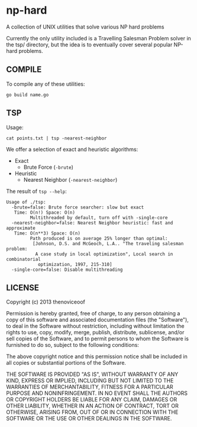 np-hard
================================================================================

A collection of UNIX utilities that solve various NP hard problems

Currently the only utility included is a Travelling Salesman Problem
solver in the tsp/ directory, but the idea is to eventually cover
several popular NP-hard problems.

COMPILE
--------------------------------------------------------------------------------

To compile any of these utilities:

    go build name.go

TSP
--------------------------------------------------------------------------------

Usage:

    cat points.txt | tsp -nearest-neighbor

We offer a selection of exact and heuristic algorithms:

 - Exact
   - Brute Force (`-brute`)
 - Heuristic
   - Nearest Neighbor (`-nearest-neighbor`)

The result of `tsp --help`:

    Usage of ./tsp:
      -brute=false: Brute force searcher: slow but exact
       Time: O(n!) Space: O(n)
             Multithreaded by default, turn off with -single-core
      -nearest-neighbor=false: Nearest Neighbor heuristic: fast and approximate
       Time: O(n**3) Space: O(n)
             Path produced is on average 25% longer than optimal:
              [Johnson, D.S. and McGeoch, L.A.. "The traveling salesman problem:
               A case study in local optimization", Local search in combinatorial
                optimization, 1997, 215-310]
      -single-core=false: Disable multithreading

LICENSE
--------------------------------------------------------------------------------
Copyright (c) 2013 thenoviceoof

Permission is hereby granted, free of charge, to any person obtaining
a copy of this software and associated documentation files (the
"Software"), to deal in the Software without restriction, including
without limitation the rights to use, copy, modify, merge, publish,
distribute, sublicense, and/or sell copies of the Software, and to
permit persons to whom the Software is furnished to do so, subject to
the following conditions:

The above copyright notice and this permission notice shall be
included in all copies or substantial portions of the Software.

THE SOFTWARE IS PROVIDED "AS IS", WITHOUT WARRANTY OF ANY KIND,
EXPRESS OR IMPLIED, INCLUDING BUT NOT LIMITED TO THE WARRANTIES OF
MERCHANTABILITY, FITNESS FOR A PARTICULAR PURPOSE AND
NONINFRINGEMENT. IN NO EVENT SHALL THE AUTHORS OR COPYRIGHT HOLDERS BE
LIABLE FOR ANY CLAIM, DAMAGES OR OTHER LIABILITY, WHETHER IN AN ACTION
OF CONTRACT, TORT OR OTHERWISE, ARISING FROM, OUT OF OR IN CONNECTION
WITH THE SOFTWARE OR THE USE OR OTHER DEALINGS IN THE SOFTWARE.